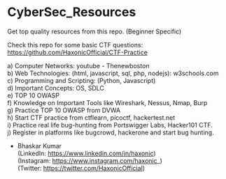 # CyberSec_Resources
Get top quality resources from this repo. (Beginner Specific)

Check this repo for some basic CTF questions: https://github.com/HaxonicOfficial/CTF-Practice  

a) Computer Networks: youtube - Thenewboston  
b) Web Technologies: (html, javascript, sql, php, nodejs): w3schools.com  
c) Programming and Scripting: (Python, Javascript)  
d) Important Concepts: OS, SDLC  
e) TOP 10 OWASP  
f) Knowledge on Important Tools like Wireshark, Nessus, Nmap, Burp  
g) Practice TOP 10 OWASP from DVWA  
h) Start CTF practice from ctflearn, picoctf, hackertest.net  
i) Practice real life bug-hunting from Portswigger Labs, Hacker101 CTF.  
j) Register in platforms like bugcrowd, hackerone and start bug hunting.  



- Bhaskar Kumar  
  (LinkedIn: https://www.linkedin.com/in/haxonic)  
  (Instagram: https://www.instagram.com/haxonic_)  
  (Twitter: https://twitter.com/HaxonicOfficial)  

